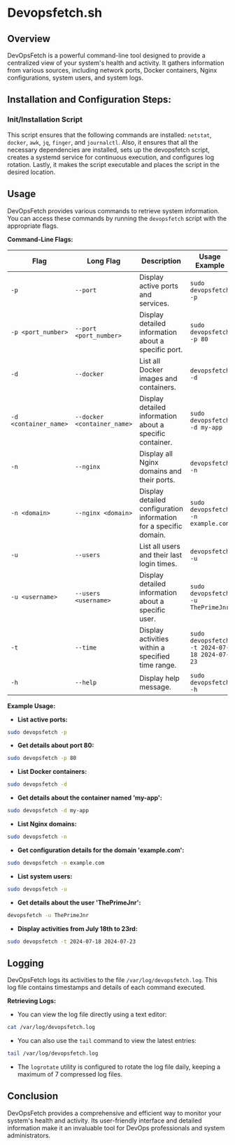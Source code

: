 # **Devopsfetch.sh**


## **Overview**

DevOpsFetch is a powerful command-line tool designed to provide a centralized view of your system's health and activity. It gathers information from various sources, including network ports, Docker containers, Nginx configurations, system users, and system logs.

## **Installation and Configuration Steps:**

###  Init/Installation Script 
This script ensures that the following commands are installed: `netstat`, `docker`, `awk`, `jq`, `finger`, and `journalctl`.
Also, it ensures that all the necessary dependencies are installed, sets up the devopsfetch script, creates a systemd service for continuous execution, and configures log rotation. 
Lastly, it makes the script executable and places the script in the desired location. 


## **Usage**

DevOpsFetch provides various commands to retrieve system information. You can access these commands by running the `devopsfetch` script with the appropriate flags.

**Command-Line Flags:**

| Flag | Long Flag | Description | Usage Example |
|---|---|---|---|
| `-p` | `--port` | Display active ports and services. | `sudo devopsfetch -p` |
| `-p <port_number>` | `--port <port_number>` | Display detailed information about a specific port. | `sudo devopsfetch -p 80` |
| `-d` | `--docker` | List all Docker images and containers. | `devopsfetch -d` |
| `-d <container_name>` | `--docker <container_name>` | Display detailed information about a specific container. | `sudo devopsfetch -d my-app` |
| `-n` | `--nginx` | Display all Nginx domains and their ports. | `devopsfetch -n` |
| `-n <domain>` | `--nginx <domain>` | Display detailed configuration information for a specific domain. | `sudo devopsfetch -n example.com` |
| `-u` | `--users` | List all users and their last login times. | `devopsfetch -u` |
| `-u <username>` | `--users <username>` | Display detailed information about a specific user. | `sudo devopsfetch -u ThePrimeJnr` |
| `-t` | `--time` | Display activities within a specified time range. | `sudo devopsfetch -t 2024-07-18 2024-07-23` |
| `-h` | `--help` | Display help message. | `sudo devopsfetch -h` |

**Example Usage:**

- **List active ports:**
```bash
sudo devopsfetch -p
```

- **Get details about port 80:**
```bash
sudo devopsfetch -p 80
```

- **List Docker containers:**
```bash
sudo devopsfetch -d
```

- **Get details about the container named 'my-app':**
```bash
sudo devopsfetch -d my-app
```

- **List Nginx domains:**
```bash
sudo devopsfetch -n
```

- **Get configuration details for the domain 'example.com':**
```bash
sudo devopsfetch -n example.com
```

- **List system users:**
```bash
sudo devopsfetch -u
```

- **Get details about the user 'ThePrimeJnr':**
```bash
devopsfetch -u ThePrimeJnr
```

- **Display activities from July 18th to 23rd:**
```bash
sudo devopsfetch -t 2024-07-18 2024-07-23
```

## **Logging**

DevOpsFetch logs its activities to the file `/var/log/devopsfetch.log`. This log file contains timestamps and details of each command executed.

**Retrieving Logs:**

- You can view the log file directly using a text editor:
```bash
cat /var/log/devopsfetch.log
```

- You can also use the `tail` command to view the latest entries:
```bash
tail /var/log/devopsfetch.log
```

- The `logrotate` utility is configured to rotate the log file daily, keeping a maximum of 7 compressed log files.

## **Conclusion**

DevOpsFetch provides a comprehensive and efficient way to monitor your system's health and activity. Its user-friendly interface and detailed information make it an invaluable tool for DevOps professionals and system administrators.
